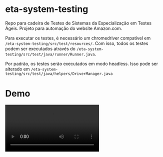 # eta-system-testing
Repo para cadeira de Testes de Sistemas da Especialização em Testes Ágeis. Projeto para automação do website Amazon.com.

Para executar os testes, é necessário um chromedriver compatível em `/eta-system-testing/src/test/resources/`.
Com isso, todos os testes podem ser executados através do `/eta-system-testing/src/test/java/runner/Runner.java`.

Por padrão, os testes serão executados em modo headless. Isso pode ser alterado em `/eta-system-testing/src/test/java/helpers/DriverManager.java`

# Demo

![](https://github.com/arianalima/eta-system-testing/blob/main/demo.mp4)
